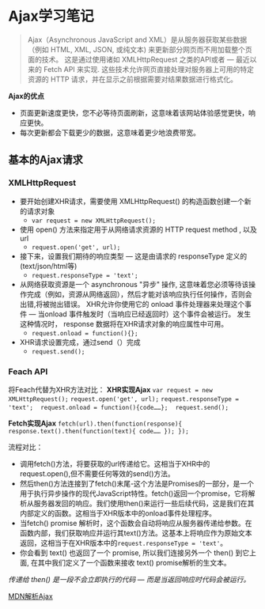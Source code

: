 # Ajax学习笔记
>Ajax（Asynchronous JavaScript and XML）是从服务器获取某些数据（例如 HTML, XML, JSON, 或纯文本) 来更新部分网页而不用加载整个页面的技术。
>这是通过使用诸如 XMLHttpRequest 之类的API或者 — 最近以来的 Fetch API 来实现. 这些技术允许网页直接处理对服务器上可用的特定资源的 HTTP 请求，并在显示之前根据需要对结果数据进行格式化。
>

**Ajax的优点**
- 页面更新速度更快，您不必等待页面刷新，这意味着该网站体验感觉更快，响应更快。
- 每次更新都会下载更少的数据，这意味着更少地浪费带宽。

## 基本的Ajax请求
### XMLHttpRequest
- 要开始创建XHR请求，需要使用 XMLHttpRequest() 的构造函数创建一个新的请求对象
	- `var request = new XMLHttpRequest();`
- 使用 open() 方法来指定用于从网络请求资源的 HTTP request method , 以及url
	- `request.open('get', url);`
- 接下来，设置我们期待的响应类型 —  这是由请求的 responseType 定义的(text/json/html等)
	- `request.responseType = 'text';`
- 从网络获取资源是一个 asynchronous "异步" 操作, 这意味着您必须等待该操作完成（例如，资源从网络返回），然后才能对该响应执行任何操作，否则会出错,将被抛出错误。 XHR允许你使用它的 onload 事件处理器来处理这个事件 — 当onload 事件触发时（当响应已经返回时）这个事件会被运行。 发生这种情况时， response 数据将在XHR请求对象的响应属性中可用。
	- `request.onload = function(){};`
- XHR请求设置完成，通过send（）完成
	- `request.send();`

### Feach API
将Feach代替为XHR方法对比：
**XHR实现Ajax**
`var request = new XMLHttpRequest();`
`request.open('get', url);`
`request.responseType = 'text';`
` `
`request.onload = function(){code……};`
` `
`request.send();`

**Fetch实现Ajax**
`fetch(url).then(function(response){
	response.text().then(function(text){
		code……
	});
});`

流程对比：
- 调用fetch()方法，将要获取的url传递给它。这相当于XHR中的request.open(),但不需要任何等效的send()方法。
- 然后then()方法连接到了fetch()末尾-这个方法是Promises的一部分，是一个用于执行异步操作的现代JavaScript特性。fetch()返回一个promise，它将解析从服务器发回的响应。我们使用then()来运行一些后续代码，这是我们在其内部定义的函数。这相当于XHR版本中的onload事件处理程序。
- 当fetch() promise 解析时，这个函数会自动将响应从服务器传递给参数。在函数内部，我们获取响应并运行其text()方法。这基本上将响应作为原始文本返回，这相当于在XHR版本中的`request.responseType = 'text'`。
- 你会看到 text() 也返回了一个 promise, 所以我们连接另外一个 then() 到它上面, 在其中我们定义了一个函数来接收 text() promise解析的生文本。

*传递给 then() 是一段不会立即执行的代码 — 而是当返回响应时代码会被运行。*

[MDN解析Ajax](https://developer.mozilla.org/zh-CN/docs/Learn/JavaScript/Client-side_web_APIs/Fetching_data)